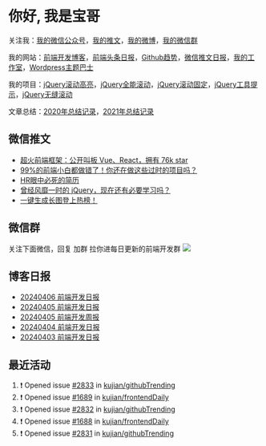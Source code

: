 
# 你好, 我是宝哥

关注我：[我的微信公众号](https://open.weixin.qq.com/qr/code?username=caibaojian_com)，[我的推文](https://weixin.qdkfweb.cn/)，[我的微博](https://weibo.com/kujian)，[我的微信群](https://qdkfweb.cn/go/weixinqun)

我的网站：[前端开发博客](https://qdkfweb.cn/)，[前端头条日报](https://toutiao.qdkfweb.cn/)，[Github趋势](https://github.qdkfweb.cn/)，[微信推文日报](https://weixin.qdkfweb.cn/)，[我的工作室](https://diy.qdkfweb.cn/)，[Wordpress主题巴士](https://wp.qdkfweb.cn/)

我的项目：[jQuery滚动高亮](https://github.com/kujian/scrollHighlight)，[jQuery全能滚动](https://github.com/kujian/power-slider)，[jQuery滚动固定](https://github.com/kujian/scrollfix)，[jQuery工具提示](https://github.com/kujian/tooltip)，[jQuery无缝滚动](http://github.com/kujian/scrollForever)

文章总结：[2020年总结记录](https://mp.weixin.qq.com/s/u0YW8BFWYLquVauhHrkSMQ)，[2021年总结记录](https://mp.weixin.qq.com/s/zMnxIpxMdDrIyuLxHRnSPw)


## 微信推文

<!-- BLOG-POST-LIST:START -->
- [超火前端框架：公开叫板 Vue、React，拥有 76k star](https://weixin.qdkfweb.cn/42134.html)
- [99%的前端小白都做错了！你还在做这些过时的项目吗？](https://weixin.qdkfweb.cn/42135.html)
- [HR眼中必死的简历](https://weixin.qdkfweb.cn/42136.html)
- [曾经风靡一时的 jQuery，现在还有必要学习吗？](https://weixin.qdkfweb.cn/42124.html)
- [一键生成长图登上热榜！](https://weixin.qdkfweb.cn/42097.html)
<!-- BLOG-POST-LIST:END -->

## 微信群
关注下面微信，回复 加群 拉你进每日更新的前端开发群
![](https://pic.qdkfweb.cn/uploads/2023/11/weixin.png)

## 博客日报

<!-- DAILY:START -->
- [20240406 前端开发日报](https://qdkfweb.cn/fe-daily-20240406.html)
- [20240405 前端开发日报](https://qdkfweb.cn/fe-daily-20240405.html)
- [20240405 前端开发周报](https://qdkfweb.cn/fe-weekly-20240405.html)
- [20240404 前端开发日报](https://qdkfweb.cn/fe-daily-20240404.html)
- [20240403 前端开发日报](https://qdkfweb.cn/fe-daily-20240403.html)
<!-- DAILY:END -->


## 最近活动

<!--START_SECTION:activity-->
1. ❗ Opened issue [#2833](https://github.com/kujian/githubTrending/issues/2833) in [kujian/githubTrending](https://github.com/kujian/githubTrending)
2. ❗ Opened issue [#1689](https://github.com/kujian/frontendDaily/issues/1689) in [kujian/frontendDaily](https://github.com/kujian/frontendDaily)
3. ❗ Opened issue [#2832](https://github.com/kujian/githubTrending/issues/2832) in [kujian/githubTrending](https://github.com/kujian/githubTrending)
4. ❗ Opened issue [#1688](https://github.com/kujian/frontendDaily/issues/1688) in [kujian/frontendDaily](https://github.com/kujian/frontendDaily)
5. ❗ Opened issue [#2831](https://github.com/kujian/githubTrending/issues/2831) in [kujian/githubTrending](https://github.com/kujian/githubTrending)
<!--END_SECTION:activity-->
